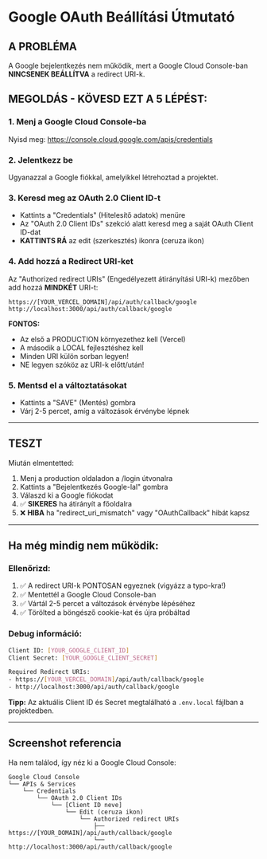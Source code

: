 # Google OAuth Beállítási Útmutató

## A PROBLÉMA
A Google bejelentkezés nem működik, mert a Google Cloud Console-ban **NINCSENEK BEÁLLÍTVA** a redirect URI-k.

## MEGOLDÁS - KÖVESD EZT A 5 LÉPÉST:

### 1. Menj a Google Cloud Console-ba
Nyisd meg: https://console.cloud.google.com/apis/credentials

### 2. Jelentkezz be
Ugyanazzal a Google fiókkal, amelyikkel létrehoztad a projektet.

### 3. Keresd meg az OAuth 2.0 Client ID-t
- Kattints a "Credentials" (Hitelesítő adatok) menüre
- Az "OAuth 2.0 Client IDs" szekció alatt keresd meg a saját OAuth Client ID-dat
- **KATTINTS RÁ** az edit (szerkesztés) ikonra (ceruza ikon)

### 4. Add hozzá a Redirect URI-ket
Az "Authorized redirect URIs" (Engedélyezett átirányítási URI-k) mezőben add hozzá **MINDKÉT** URI-t:

```
https://[YOUR_VERCEL_DOMAIN]/api/auth/callback/google
http://localhost:3000/api/auth/callback/google
```

**FONTOS:**
- Az első a PRODUCTION környezethez kell (Vercel)
- A második a LOCAL fejlesztéshez kell
- Minden URI külön sorban legyen!
- NE legyen szóköz az URI-k előtt/után!

### 5. Mentsd el a változtatásokat
- Kattints a "SAVE" (Mentés) gombra
- Várj 2-5 percet, amíg a változások érvénybe lépnek

---

## TESZT
Miután elmentetted:
1. Menj a production oldaladon a /login útvonalra
2. Kattints a "Bejelentkezés Google-lal" gombra
3. Válaszd ki a Google fiókodat
4. ✅ **SIKERES** ha átirányít a főoldalra
5. ❌ **HIBA** ha "redirect_uri_mismatch" vagy "OAuthCallback" hibát kapsz

---

## Ha még mindig nem működik:

### Ellenőrizd:
1. ✅ A redirect URI-k PONTOSAN egyeznek (vigyázz a typo-kra!)
2. ✅ Mentettél a Google Cloud Console-ban
3. ✅ Vártál 2-5 percet a változások érvénybe lépéséhez
4. ✅ Törölted a böngésző cookie-kat és újra próbáltad

### Debug információ:
```bash
Client ID: [YOUR_GOOGLE_CLIENT_ID]
Client Secret: [YOUR_GOOGLE_CLIENT_SECRET]

Required Redirect URIs:
- https://[YOUR_VERCEL_DOMAIN]/api/auth/callback/google
- http://localhost:3000/api/auth/callback/google
```

**Tipp:** Az aktuális Client ID és Secret megtalálható a `.env.local` fájlban a projektedben.

---

## Screenshot referencia
Ha nem találod, így néz ki a Google Cloud Console:

```
Google Cloud Console
└── APIs & Services
    └── Credentials
        └── OAuth 2.0 Client IDs
            └── [Client ID neve]
                └── Edit (ceruza ikon)
                    └── Authorized redirect URIs
                        ├── https://[YOUR_DOMAIN]/api/auth/callback/google
                        └── http://localhost:3000/api/auth/callback/google
```

